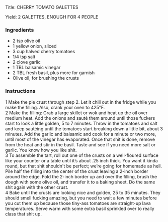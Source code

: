 <!DOCTYPE HTML PUBLIC "-//W3C//DTD HTML 4.0 Transitional//EN">
<html>
  <head>
  <title>CHERRY TOMATO GALETTES</title><link rel='stylesheet' href='style.css' type='text/css'><meta http-equiv="Content-Style-Stype" content="text/css">
     <meta http-equiv="Content-Type" content="text/html;charset=utf-8">
     </head><body><div class="recipe" itemscope itemtype="http://schema.org/Recipe"><div class='header'><p class="title"><span class="label">Title:</span> <span itemprop="name">CHERRY TOMATO GALETTES</span></p>
<p class="yields"><span class="label">Yield:</span> <span itemprop="recipeYield">2 GALETTES, ENOUGH FOR 4 PEOPLE</span></p>
</div><div class="ing"><h3>Ingredients</h3><ul class="ing"><li class="ing" itemprop="ingredients">2 tsp olive oil </li>
<li class="ing" itemprop="ingredients">1 yellow onion, sliced </li>
<li class="ing" itemprop="ingredients">3 cup halved cherry tomatoes </li>
<li class="ing" itemprop="ingredients">1/4 tsp salt </li>
<li class="ing" itemprop="ingredients">2 clove garlic </li>
<li class="ing" itemprop="ingredients">1 TBL balsamic vinegar </li>
<li class="ing" itemprop="ingredients">2 TBL fresh basil, plus more for garnish </li>
<li class="ing" itemprop="ingredients">Olive oil, for brushing the crusts </li>
</ul>
</div>
<div class="instructions"><h3 class="Instructions">Instructions</h3><div itemprop="recipeInstructions"><p>1 Make the pie crust through step 2. Let it chill out in the fridge while you make the filling. Also, crank your oven to 425°F.<br>2 Make the filling: Grab a large skillet or wok and heat up the oil over medium heat. Add the onions and sauté them around until those fuckers start to look a little golden, 5 to 7 minutes. Throw in the tomatoes and salt and keep sautéing until the tomatoes start breaking down a little bit, about 3 minutes. Add the garlic and balsamic and cook for a minute or two more, until most of the vinegar has evaporated. Once that shit is done, remove from the heat and stir in the basil. Taste and see if you need more salt or garlic. You know how you like shit.<br>3 To assemble the tart, roll out one of the crusts on a well-floured surface like your counter or a table until it’s about .25 inch thick. You want it kinda round, but that shit shouldn't be perfect; we’re going for homemade as hell. Pile half the filling into the center of the crust leaving a 2-inch border around the edge. Fold the 2-inch border up and over the filling, brush the dough with some olive oil, and transfer it to a baking sheet. Do the same shit again with the other crust.<br>4 Bake until the crusts are looking nice and golden, 25 to 35 minutes. They should smell fucking amazing, but you need to wait a few minutes before you cut them up because those tiny-ass tomatoes are straight-up lava temperatures. Serve warm with some extra basil sprinkled over to really class that shit up.</p></div></div></div>

</body>
</html>